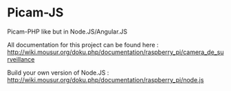 # Picam-JS
Picam-PHP like but in Node.JS/Angular.JS

All documentation for this project can be found here : http://wiki.mousur.org/doku.php/documentation/raspberry_pi/camera_de_surveillance

Build your own version of Node.JS : http://wiki.mousur.org/doku.php/documentation/raspberry_pi/node.js
